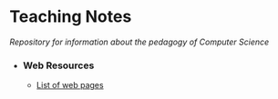 # Teaching Notes

*Repository for information about the pedagogy of Computer Science*

* ### Web Resources

  * [List of web pages](WebSites.md) 
